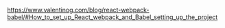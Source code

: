https://www.valentinog.com/blog/react-webpack-babel/#How_to_set_up_React_webpack_and_Babel_setting_up_the_project